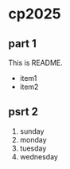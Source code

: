 # cp2025

## part 1
This is README.
- item1
- item2

## psrt 2
1. sunday
1. monday
1. tuesday
1. wednesday
